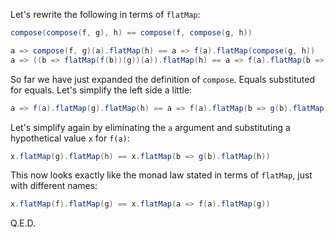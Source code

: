 Let's rewrite the following in terms of `flatMap`:

```scala
compose(compose(f, g), h) == compose(f, compose(g, h))

a => compose(f, g)(a).flatMap(h) == a => f(a).flatMap(compose(g, h))
a => ((b => flatMap(f(b))(g))(a)).flatMap(h) == a => f(a).flatMap(b => g(b).flatMap(h))
```

So far we have just expanded the definition of `compose`. Equals substituted for equals.
Let's simplify the left side a little:

```scala
a => f(a).flatMap(g).flatMap(h) == a => f(a).flatMap(b => g(b).flatMap(h))
```

Let's simplify again by eliminating the `a` argument and substituting a hypothetical value `x` for `f(a)`:

```scala
x.flatMap(g).flatMap(h) == x.flatMap(b => g(b).flatMap(h))
```

This now looks exactly like the monad law stated in terms of `flatMap`, just with different names:

```scala
x.flatMap(f).flatMap(g) == x.flatMap(a => f(a).flatMap(g))
```

Q.E.D.
